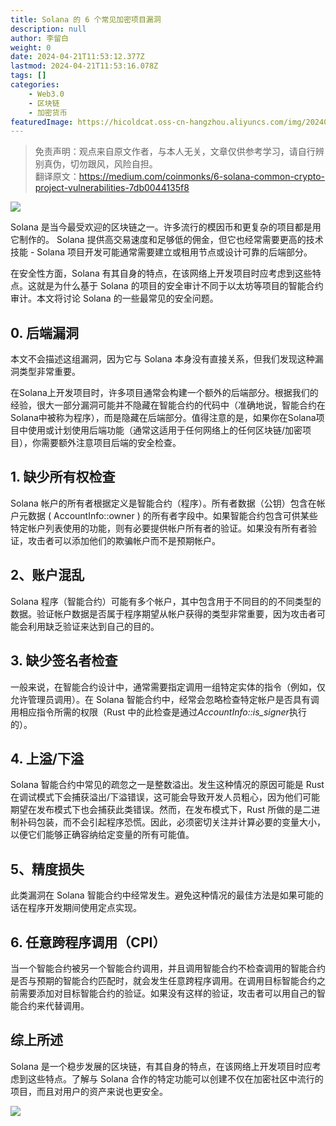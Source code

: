 ```yaml
---
title: Solana 的 6 个常见加密项目漏洞
description: null
author: 李留白
weight: 0
date: 2024-04-21T11:53:12.377Z
lastmod: 2024-04-21T11:53:16.078Z
tags: []
categories:
    - Web3.0
    - 区块链
    - 加密货币
featuredImage: https://hicoldcat.oss-cn-hangzhou.aliyuncs.com/img/20240421193534.png
---
```


>免责声明：观点来自原文作者，与本人无关，文章仅供参考学习，请自行辨别真伪，切勿跟风，风险自担。<br/>
>翻译原文：https://medium.com/coinmonks/6-solana-common-crypto-project-vulnerabilities-7db0044135f8

![](https://hicoldcat.oss-cn-hangzhou.aliyuncs.com/img/20240421193534.png)

Solana 是当今最受欢迎的区块链之一。许多流行的模因币和更复杂的项目都是用它制作的。 Solana 提供高交易速度和足够低的佣金，但它也经常需要更高的技术技能 - Solana 项目开发可能通常需要建立或租用节点或设计可靠的后端部分。

在安全性方面，Solana 有其自身的特点，在该网络上开发项目时应考虑到这些特点。这就是为什么基于 Solana 的项目的安全审计不同于以太坊等项目的智能合约审计。本文将讨论 Solana 的一些最常见的安全问题。

## 0. 后端漏洞

本文不会描述这组漏洞，因为它与 Solana 本身没有直接关系，但我们发现这种漏洞类型非常重要。

在Solana上开发项目时，许多项目通常会构建一个额外的后端部分。根据我们的经验，很大一部分漏洞可能并不隐藏在智能合约的代码中（准确地说，智能合约在Solana中被称为程序），而是隐藏在后端部分。值得注意的是，如果你在Solana项目中使用或计划使用后端功能（通常这适用于任何网络上的任何区块链/加密项目），你需要额外注意项目后端的安全检查。


## 1. 缺少所有权检查

Solana 帐户的所有者根据定义是智能合约（程序）。所有者数据（公钥）包含在帐户元数据 ( AccountInfo::owner ) 的所有者字段中。如果智能合约包含可供某些特定帐户列表使用的功能，则有必要提供帐户所有者的验证。如果没有所有者验证，攻击者可以添加他们的欺骗帐户而不是预期帐户。

## 2、账户混乱

Solana 程序（智能合约）可能有多个帐户，其中包含用于不同目的的不同类型的数据。验证帐户数据是否属于程序期望从帐户获得的类型非常重要，因为攻击者可能会利用缺乏验证来达到自己的目的。

## 3. 缺少签名者检查

一般来说，在智能合约设计中，通常需要指定调用一组特定实体的指令（例如，仅允许管理员调用）。在 Solana 智能合约中，经常会忽略检查特定帐户是否具有调用相应指令所需的权限（Rust 中的此检查是通过*AccountInfo::is_signer*执行的）。

## 4. 上溢/下溢

Solana 智能合约中常见的疏忽之一是整数溢出。发生这种情况的原因可能是 Rust 在调试模式下会捕获溢出/下溢错误，这可能会导致开发人员粗心，因为他们可能期望在发布模式下也会捕获此类错误。然而，在发布模式下，Rust 所做的是二进制补码包装，而不会引起程序恐慌。因此，必须密切关注并计算必要的变量大小，以便它们能够正确容纳给定变量的所有可能值。

## 5、精度损失

此类漏洞在 Solana 智能合约中经常发生。避免这种情况的最佳方法是如果可能的话在程序开发期间使用定点实现。

## 6. 任意跨程序调用（CPI）

当一个智能合约被另一个智能合约调用，并且调用智能合约不检查调用的智能合约是否与预期的智能合约匹配时，就会发生任意跨程序调用。在调用目标智能合约之前需要添加对目标智能合约的验证。如果没有这样的验证，攻击者可以用自己的智能合约来代替调用。

## 综上所述

Solana 是一个稳步发展的区块链，有其自身的特点，在该网络上开发项目时应考虑到这些特点。了解与 Solana 合作的特定功能可以创建不仅在加密社区中流行的项目，而且对用户的资产来说也更安全。

![](https://hicoldcat.oss-cn-hangzhou.aliyuncs.com/img/20240421193658.png)

